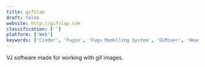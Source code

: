 ```yaml
---
title: gifSlap
draft: false 
website: http://gifslap.com
classification: ['']
platform: ['Web']
keywords: ['Cinder', 'Fugio', 'Fugu Modelling System', 'GLMixer', 'HeavyM', 'MadMapper', 'MapMap', 'Millumin', 'Modul8', 'Neuromixer AVmixer', 'Nodebox', 'Orca', 'ProVideoPlayer', 'Processing', 'Pure Data', 'Resolume Avenue', 'SuperCollider', 'TouchDesigner', 'VPT 7', 'Vuo', 'Vvvv']
---
```

VJ software made for working with gif images.